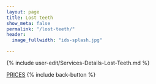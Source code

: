```yaml
---
layout: page
title: Lost teeth
show_meta: false
permalink: "/lost-teeth/"
header: 
  image_fullwidth: "ids-splash.jpg"

---
```


{% include user-edit/Services-Details-Lost-Teeth.md %}  

<a class="radius button small" href="{{ site.url }}/prices/">PRICES</a>  {% include back-button %}


